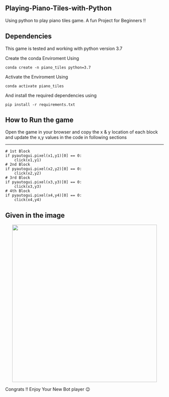 ## Playing-Piano-Tiles-with-Python

Using python to play piano tiles game. A fun Project for Beginners !!

## Dependencies

This game is tested and working with python version 3.7

Create the conda Enviroment Using 

```
conda create -n piano_tiles python=3.7
```

Activate the Enviroment Using

```
conda activate piano_tiles
```
And install the required dependencies using

```
pip install -r requirements.txt
```

## How to Run the game

Open the game in your browser and copy the x & y location of each block and update the x,y values in the code in following sections

---
```
# 1st Block
if pyautogui.pixel(x1,y1)[0] == 0:
    click(x1,y1) 
# 2nd Block
if pyautogui.pixel(x2,y2)[0] == 0:
    click(x2,y2)
# 3rd Block
if pyautogui.pixel(x3,y3)[0] == 0:
    click(x3,y3)
# 4th Block
if pyautogui.pixel(x4,y4)[0] == 0:
    click(x4,y4)
```

## Given in the image 

<p align="center">
  <img width="460" height="500" src="https://user-images.githubusercontent.com/50593062/117713072-9b411a80-b1ee-11eb-8ce8-452a5dfd44e8.jpg">
</p>

Congrats !! Enjoy Your New Bot player 😉
